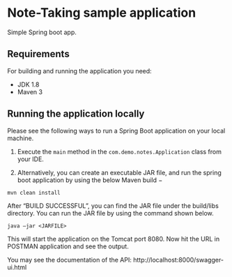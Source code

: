 # Note-Taking sample application


Simple Spring boot app.

## Requirements

For building and running the application you need:

- JDK 1.8
- Maven 3

## Running the application locally

Please see the following ways to run a Spring Boot application on your local machine. 

1. Execute the `main` method in the `com.demo.notes.Application` class from your IDE.

2. Alternatively, you can create an executable JAR file, and run the spring boot application by using the below Maven build −

```shell
mvn clean install
```

After “BUILD SUCCESSFUL”, you can find the JAR file under the build/libs directory. You can run the JAR file by using the command shown below.

```shell
java –jar <JARFILE>
```

This will start the application on the Tomcat port 8080.
Now hit the URL in POSTMAN application and see the output.

You may see the documentation of the API: http://localhost:8000/swagger-ui.html



